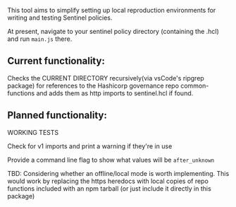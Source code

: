 This tool aims to simplify setting up local reproduction environments for writing and testing Sentinel policies.

At present, navigate to your sentinel policy directory (containing the .hcl) and run `main.js` there.

## Current functionality:

Checks the CURRENT DIRECTORY recursively(via vsCode's ripgrep package) 
for references to the Hashicorp governance repo common-functions and 
adds them as http imports to sentinel.hcl if found.

## Planned functionality:

WORKING TESTS

Check for v1 imports and print a warning if they're in use

Provide a command line flag to show what values will be `after_unknown`

TBD:
Considering whether an offline/local mode is worth implementing. This would work by replacing the https heredocs with local copies of repo functions included with an 
npm tarball (or just include it directly in this package)

